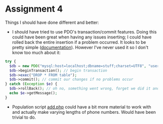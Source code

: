 Assignment 4
============

Things I should have done different and better:

* I should have tried to use PDO's transaction/commit features. Doing this could have been great when having any issues inserting; I could have rolled back the entire insertion if a problem occurred. It looks to be pretty simple ([documentation](http://php.net/manual/en/pdo.transactions.php)). However I've never used it so I don't know too much about it:

```PHP
try {
  $db = new PDO("mysql:host=localhost;dbname=stuff;charset=UTF8", "user", "pass");
  $db->beginTransaction(); // begin transaction
  $db->exec("DROP * FROM table");
  $db->commit(); // commit our changes if no problems occur
} catch (Exception $e) {
  $db->rollBack(); // oh no, something went wrong, forget we did it and give us the problem
  echo $e->getMessage();
}
```

* Population script [add.php](add.php) could have a bit more material to work with and actually make varying lengths of phone numbers. Would have been trivial to do.
